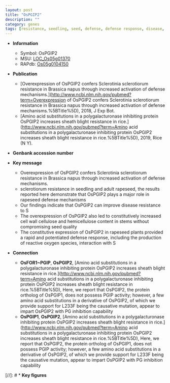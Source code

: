 ```yaml
---
layout: post
title: "OsPGIP2"
description: ""
category: genes
tags: [resistance, seedling, seed, defense, defense response, disease, disease resistance, cellulose, cell wall, quality, reactive oxygen species]
---
```


* **Information**  
    + Symbol: OsPGIP2  
    + MSU: [LOC_Os05g01370](http://rice.uga.edu/cgi-bin/ORF_infopage.cgi?orf=LOC_Os05g01370)  
    + RAPdb: [Os05g0104150](http://rapdb.dna.affrc.go.jp/viewer/gbrowse_details/irgsp1?name=Os05g0104150)  

* **Publication**  
    + [Overexpression of OsPGIP2 confers Sclerotinia sclerotiorum resistance in Brassica napus through increased activation of defense mechanisms.](http://www.ncbi.nlm.nih.gov/pubmed?term=Overexpression of OsPGIP2 confers Sclerotinia sclerotiorum resistance in Brassica napus through increased activation of defense mechanisms.%5BTitle%5D), 2018, J Exp Bot.
    + [Amino acid substitutions in a polygalacturonase inhibiting protein OsPGIP2 increases sheath blight resistance in rice.](http://www.ncbi.nlm.nih.gov/pubmed?term=Amino acid substitutions in a polygalacturonase inhibiting protein OsPGIP2 increases sheath blight resistance in rice.%5BTitle%5D), 2019, Rice (N Y).

* **Genbank accession number**  

* **Key message**  
    + Overexpression of OsPGIP2 confers Sclerotinia sclerotiorum resistance in Brassica napus through increased activation of defense mechanisms.
    + sclerotiorum resistance in seedling and adult rapeseed, the results reported here demonstrate that OsPGIP2 plays a major role in rapeseed defense mechanisms
    + Our findings indicate that OsPGIP2 can improve disease resistance to S
    + The overexpression of OsPGIP2 also led to constitutively increased cell wall cellulose and hemicellulose content in stems without compromising seed quality
    + The constitutive expression of OsPGIP2 in rapeseed plants provided a rapid and potentiated defense response, including the production of reactive oxygen species, interaction with S

* **Connection**  
    + __OsFOR1~PGIP__, __OsPGIP2__, [Amino acid substitutions in a polygalacturonase inhibiting protein OsPGIP2 increases sheath blight resistance in rice.](http://www.ncbi.nlm.nih.gov/pubmed?term=Amino acid substitutions in a polygalacturonase inhibiting protein OsPGIP2 increases sheath blight resistance in rice.%5BTitle%5D), Here, we report that OsPGIP2, the protein ortholog of OsPGIP1, does not possess PGIP activity; however, a few amino acid substitutions in a derivative of OsPGIP2, of which we provide support for L233F being the causative mutation, appear to impart OsPGIP2 with PG inhibition capability
    + __OsPGIP1__, __OsPGIP2__, [Amino acid substitutions in a polygalacturonase inhibiting protein OsPGIP2 increases sheath blight resistance in rice.](http://www.ncbi.nlm.nih.gov/pubmed?term=Amino acid substitutions in a polygalacturonase inhibiting protein OsPGIP2 increases sheath blight resistance in rice.%5BTitle%5D), Here, we report that OsPGIP2, the protein ortholog of OsPGIP1, does not possess PGIP activity; however, a few amino acid substitutions in a derivative of OsPGIP2, of which we provide support for L233F being the causative mutation, appear to impart OsPGIP2 with PG inhibition capability

[//]: # * **Key figures**  


